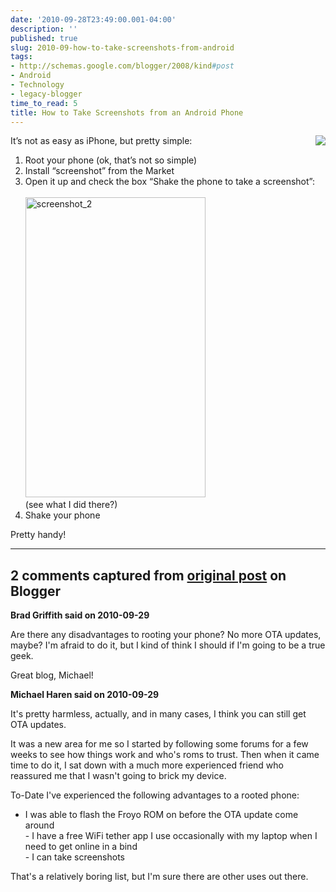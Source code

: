 ```yaml
---
date: '2010-09-28T23:49:00.001-04:00'
description: ''
published: true
slug: 2010-09-how-to-take-screenshots-from-android
tags:
- http://schemas.google.com/blogger/2008/kind#post
- Android
- Technology
- legacy-blogger
time_to_read: 5
title: How to Take Screenshots from an Android Phone
---
```


<p><img align="right" src="http://chart.apis.google.com/chart?cht=qr&amp;chs=135x135&amp;chl=market://details%3fid%3dcom.geeksoft.screenshot%26referrer%3dutm_source%253DAndrolib%2526utm_medium%253DPage%2526utm_campaign%253DAndrolib%2520Page" style="display: inline;" />It’s not as easy as iPhone, but pretty simple:</p>  <ol>   <li>Root your phone (ok, that’s not so simple)     <br /></li>    <li>Install “screenshot” from the Market     <br /></li>    <li>Open it up and check the box “Shake the phone to take a screenshot”:      <br />      <br /><img alt="screenshot_2" height="480" src="http://lh4.ggpht.com/_IKD9WtY5kxU/TKK3UaEA4YI/AAAAAAAAAvg/sHVVhIVLask/screenshot_2%5B4%5D.png" style="display: inline;" title="screenshot_2" width="288" />      <br />(see what I did there?)      <br /></li>    <li>Shake your phone</li> </ol>
<p>Pretty handy!</p>

---

## 2 comments captured from [original post](https://blog.wassupy.com/2010/09/how-to-take-screenshots-from-android.html) on Blogger

**Brad Griffith said on 2010-09-29**

Are there any disadvantages to rooting your phone?  No more OTA updates, maybe?  I'm afraid to do it, but I kind of think I should if I'm going to be a true geek.

Great blog, Michael!

**Michael Haren said on 2010-09-29**

It's pretty harmless, actually, and in many cases, I think you can still get OTA updates. 

It was a new area for me so I started by following some forums for a few weeks to see how things work and who's roms to trust. Then when it came time to do it, I sat down with a much more experienced friend who reassured me that I wasn't going to brick my device.

To-Date I've experienced the following advantages to a rooted phone:

- I was able to flash the Froyo ROM on before the OTA update come around<br />- I have a free WiFi tether app I use occasionally with my laptop when I need to get online in a bind<br />- I can take screenshots

That's a relatively boring list, but I'm sure there are other uses out there.

